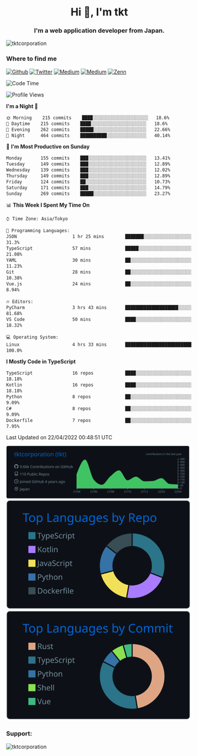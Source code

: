 <h1 align="center">Hi 👋, I'm tkt</h1>
<h3 align="center">I'm a web application developer from Japan.</h3>

<p align="left"> <img src="https://komarev.com/ghpvc/?username=tktcorporation&label=Profile%20views&color=0e75b6&style=flat" alt="tktcorporation" /> </p>

<h3>Where to find me</h3>
<p>
<a href="https://github.com/tktcorporation" target="_blank"><img alt="Github" src="https://img.shields.io/badge/GitHub-%2312100E.svg?&style=for-the-badge&logo=Github&logoColor=white" /></a>
<a href="https://twitter.com/tktcorporation" target="_blank"><img alt="Twitter" src="https://img.shields.io/badge/twitter-%231DA1F2.svg?&style=for-the-badge&logo=twitter&logoColor=white" /></a>
<a href="https://www.linkedin.com/in/tktcorporation" target="_blank"><img alt="Medium" src="https://img.shields.io/badge/linkdin-0a66c2.svg?&style=for-the-badge&logo=linkedin&logoColor=white" /></a>
<a href="https://qiita.com/tktcorporation" target="_blank"><img alt="Medium" src="https://img.shields.io/badge/qiita-55C500.svg?&style=for-the-badge&logo=qiita&logoColor=white" /></a>
<a href="https://zenn.dev/tktcorporation" target="_blank"><img alt="Zenn" src="https://img.shields.io/badge/Zenn-3EA8FF.svg?&style=for-the-badge&logo=Zenn&logoColor=white" /></a>
</p>
  
<!--START_SECTION:waka-->
![Code Time](http://img.shields.io/badge/Code%20Time-251%20hrs%2035%20mins-blue)

![Profile Views](http://img.shields.io/badge/Profile%20Views-2-blue)

**I'm a Night 🦉** 

```text
🌞 Morning    215 commits    ████░░░░░░░░░░░░░░░░░░░░░   18.6% 
🌆 Daytime    215 commits    ████░░░░░░░░░░░░░░░░░░░░░   18.6% 
🌃 Evening    262 commits    █████░░░░░░░░░░░░░░░░░░░░   22.66% 
🌙 Night      464 commits    ██████████░░░░░░░░░░░░░░░   40.14%

```
📅 **I'm Most Productive on Sunday** 

```text
Monday       155 commits    ███░░░░░░░░░░░░░░░░░░░░░░   13.41% 
Tuesday      149 commits    ███░░░░░░░░░░░░░░░░░░░░░░   12.89% 
Wednesday    139 commits    ███░░░░░░░░░░░░░░░░░░░░░░   12.02% 
Thursday     149 commits    ███░░░░░░░░░░░░░░░░░░░░░░   12.89% 
Friday       124 commits    ██░░░░░░░░░░░░░░░░░░░░░░░   10.73% 
Saturday     171 commits    ███░░░░░░░░░░░░░░░░░░░░░░   14.79% 
Sunday       269 commits    █████░░░░░░░░░░░░░░░░░░░░   23.27%

```


📊 **This Week I Spent My Time On** 

```text
⌚︎ Time Zone: Asia/Tokyo

💬 Programming Languages: 
JSON                     1 hr 25 mins        ███████░░░░░░░░░░░░░░░░░░   31.3% 
TypeScript               57 mins             █████░░░░░░░░░░░░░░░░░░░░   21.08% 
YAML                     30 mins             ██░░░░░░░░░░░░░░░░░░░░░░░   11.23% 
Git                      28 mins             ██░░░░░░░░░░░░░░░░░░░░░░░   10.38% 
Vue.js                   24 mins             ██░░░░░░░░░░░░░░░░░░░░░░░   8.94%

🔥 Editors: 
PyCharm                  3 hrs 43 mins       ████████████████████░░░░░   81.68% 
VS Code                  50 mins             ████░░░░░░░░░░░░░░░░░░░░░   18.32%

💻 Operating System: 
Linux                    4 hrs 33 mins       █████████████████████████   100.0%

```

**I Mostly Code in TypeScript** 

```text
TypeScript               16 repos            ████░░░░░░░░░░░░░░░░░░░░░   18.18% 
Kotlin                   16 repos            ████░░░░░░░░░░░░░░░░░░░░░   18.18% 
Python                   8 repos             ██░░░░░░░░░░░░░░░░░░░░░░░   9.09% 
C#                       8 repos             ██░░░░░░░░░░░░░░░░░░░░░░░   9.09% 
Dockerfile               7 repos             ██░░░░░░░░░░░░░░░░░░░░░░░   7.95%

```



 Last Updated on 22/04/2022 00:48:51 UTC
<!--END_SECTION:waka-->

[![](https://raw.githubusercontent.com/tktcorporation/tktcorporation/master/profile-summary-card-output/github_dark/0-profile-details.svg)](https://github.com/vn7n24fzkq/github-profile-summary-cards)
[![](https://raw.githubusercontent.com/tktcorporation/tktcorporation/master/profile-summary-card-output/github_dark/1-repos-per-language.svg)](https://github.com/vn7n24fzkq/github-profile-summary-cards) [![](https://raw.githubusercontent.com/tktcorporation/tktcorporation/master/profile-summary-card-output/github_dark/2-most-commit-language.svg)](https://github.com/vn7n24fzkq/github-profile-summary-cards)

<h3 align="left">Support:</h3>
<p><a href="https://www.buymeacoffee.com/tktcorporation"> <img align="left" src="https://cdn.buymeacoffee.com/buttons/v2/default-yellow.png" height="50" width="210" alt="tktcorporation" /></a></p><br><br>
